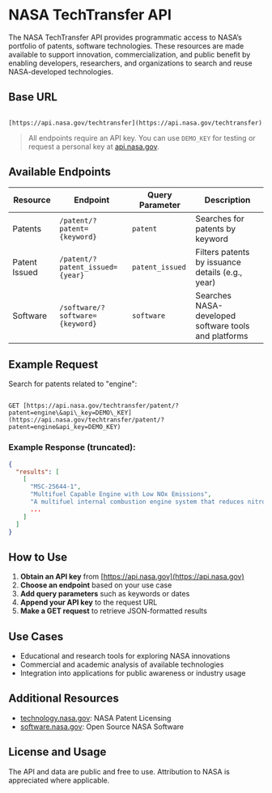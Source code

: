 # NASA TechTransfer API

The NASA TechTransfer API provides programmatic access to NASA’s portfolio of patents, software technologies. These resources are made available to support innovation, commercialization, and public benefit by enabling developers, researchers, and organizations to search and reuse NASA-developed technologies.

## Base URL

```

[https://api.nasa.gov/techtransfer](https://api.nasa.gov/techtransfer)

```

> All endpoints require an API key. You can use `DEMO_KEY` for testing or request a personal key at [api.nasa.gov](https://api.nasa.gov/).

## Available Endpoints

| Resource     | Endpoint                          | Query Parameter   | Description                                                   |
|--------------|-----------------------------------|-------------------|---------------------------------------------------------------|
| Patents      | `/patent/?patent={keyword}`       | `patent`          | Searches for patents by keyword                               |
| Patent Issued| `/patent/?patent_issued={year}`   | `patent_issued`   | Filters patents by issuance details (e.g., year)              |
| Software     | `/software/?software={keyword}`   | `software`        | Searches NASA-developed software tools and platforms          |

## Example Request

Search for patents related to "engine":

```

GET [https://api.nasa.gov/techtransfer/patent/?patent=engine\&api\_key=DEMO\_KEY](https://api.nasa.gov/techtransfer/patent/?patent=engine&api_key=DEMO_KEY)

````

### Example Response (truncated):

```json
{
  "results": [
    [
      "MSC-25644-1",
      "Multifuel Capable Engine with Low NOx Emissions",
      "A multifuel internal combustion engine system that reduces nitrogen oxide emissions...",
      ...
    ]
  ]
}
````

## How to Use

1. **Obtain an API key** from [https://api.nasa.gov](https://api.nasa.gov)
2. **Choose an endpoint** based on your use case
3. **Add query parameters** such as keywords or dates
4. **Append your API key** to the request URL
5. **Make a GET request** to retrieve JSON-formatted results

## Use Cases

* Educational and research tools for exploring NASA innovations
* Commercial and academic analysis of available technologies
* Integration into applications for public awareness or industry usage

## Additional Resources

* [technology.nasa.gov](https://technology.nasa.gov): NASA Patent Licensing
* [software.nasa.gov](https://software.nasa.gov): Open Source NASA Software

## License and Usage

The API and data are public and free to use. Attribution to NASA is appreciated where applicable.
